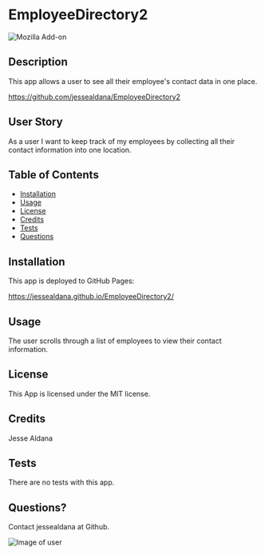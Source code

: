 # EmployeeDirectory2


  ![Mozilla Add-on](https://img.shields.io/amo/v/blue?color=blue&label=Employee%20Directory&logoColor=white)
  
 ## Description

  This app allows a user to see all their employee's contact data in one place.

  https://github.com/jessealdana/EmployeeDirectory2

 ## User Story

  As a user I want to keep track of my employees by collecting all their contact information into one location.

 
 ## Table of Contents
  * [Installation](#Installation)
  * [Usage](#Usage)
  * [License](#license)
  * [Credits](#credits)
  * [Tests](#tests)
  * [Questions](#questions)

 ## Installation

This app is deployed to GitHub Pages:

https://jessealdana.github.io/EmployeeDirectory2/

 ## Usage

The user scrolls through a list of employees to view their contact information.

 ## License
 
 This App is licensed under the MIT license.

 ## Credits
 
 Jesse Aldana

 ## Tests
 
 There are no tests with this app.

 ## Questions?
 
 Contact jessealdana at Github.
 
 ![Image of user](https://avatars0.githubusercontent.com/u/61436744?v=4)